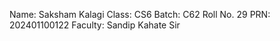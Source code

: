 Name: Saksham Kalagi
Class: CS6
Batch: C62
Roll No. 29
PRN: 202401100122
Faculty: Sandip Kahate Sir
